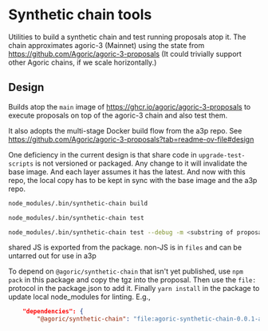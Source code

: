 # Synthetic chain tools

Utilities to build a synthetic chain and test running proposals atop it. The chain approximates agoric-3 (Mainnet) using the state from https://github.com/Agoric/agoric-3-proposals (It could trivially support other Agoric chains, if we scale horizontally.)

## Design

Builds atop the `main` image of https://ghcr.io/agoric/agoric-3-proposals to execute proposals on top of the agoric-3 chain and also test them.

It also adopts the multi-stage Docker build flow from the a3p repo. See https://github.com/Agoric/agoric-3-proposals?tab=readme-ov-file#design

One deficiency in the current design is that share code in `upgrade-test-scripts` is not versioned or packaged. Any change to it will invalidate the base image. And each layer assumes it has the latest. And now with this repo, the local copy has to be kept in sync with the base image and the a3p repo.

```sh
node_modules/.bin/synthetic-chain build

node_modules/.bin/synthetic-chain test

node_modules/.bin/synthetic-chain test --debug -m <substring of proposal name>
```

shared JS is exported from the package.
non-JS is in `files` and can be untarred out for use in a3p

To depend on `@agoric/synthetic-chain` that isn't yet published, use `npm pack` in this package and copy the tgz into the proposal. Then use the `file:` protocol in the package.json to add it. Finally `yarn install` in the package to update local node_modules for linting. E.g.,

```json
    "dependencies": {
        "@agoric/synthetic-chain": "file:agoric-synthetic-chain-0.0.1-alpha.tgz",
```
